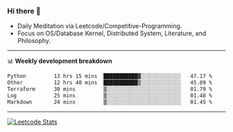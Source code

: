 ### Hi there 👋
* Daily Meditation via Leetcode/Competitive-Programming.
* Focus on OS/Database Kernel, Distributed System, Literature, and Philosophy.

-------

📊 **Weekly development breakdown**
<!--START_SECTION:waka-->

```txt
Python         13 hrs 15 mins  ███████████▓░░░░░░░░░░░░░   47.17 %
Other          12 hrs 40 mins  ███████████▒░░░░░░░░░░░░░   45.09 %
Terraform      30 mins         ▒░░░░░░░░░░░░░░░░░░░░░░░░   01.79 %
Log            25 mins         ▒░░░░░░░░░░░░░░░░░░░░░░░░   01.48 %
Markdown       24 mins         ▒░░░░░░░░░░░░░░░░░░░░░░░░   01.45 %
```

<!--END_SECTION:waka-->

-------

[![Leetcode Stats](https://leetcard.jacoblin.cool/hzhang413?font=Fira+Mono)](https://leetcode.com/fxrc)
<!-- ![image](./cyberpunk-ghost-in-the-shell.gif)
![image](./gis-archive.png) -->
